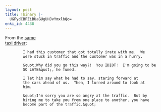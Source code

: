 ```yaml
---
layout: post
title: !binary |-
  UGFydCBPZiBUaGUgUHJvYmxlbQo=
enki_id: 4438
---
```


From the <a
href="http://chadfowler.com/index.cgi/Computing/Career/FightTheTraffic.rdoc,v">same  
taxi driver</a>:

            I had this customer that got totally irate with me.  We
            were stuck in traffic and the customer was in a hurry.

            &quot;Why did you go this way?!  You IDIOT!  I'm going to be
            SO LATE&quot;, he fumed.

            I let him say what he had to say, staring forward at
            the cars ahead of us.  Then, I turned around to look at
            him.

            &quot;I'm sorry you are so angry at the traffic.  But by
            hiring me to take you from one place to another, you have
            become part of the traffic.&quot;
